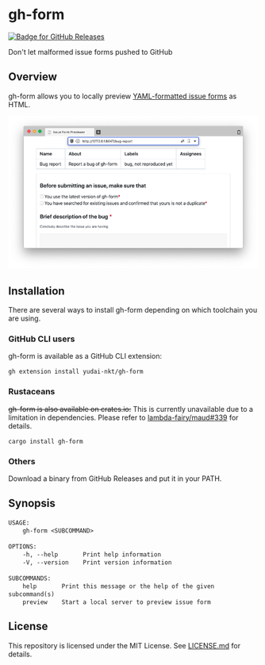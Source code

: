 # gh-form

[![Badge for GitHub Releases](https://img.shields.io/github/v/release/yudai-nkt/gh-form)](https://github.com/yudai-nkt/gh-form/releases)

Don't let malformed issue forms pushed to GitHub

## Overview

gh-form allows you to locally preview [YAML-formatted issue forms](https://docs.github.com/en/communities/using-templates-to-encourage-useful-issues-and-pull-requests/syntax-for-issue-forms) as HTML.

![Screenshot of gh-form's preview](./img/preview.png)

## Installation

There are several ways to install gh-form depending on which toolchain you are using.

### GitHub CLI users

gh-form is available as a GitHub CLI extension:

```console
gh extension install yudai-nkt/gh-form
```

### Rustaceans

~~gh-form is also available on crates.io:~~
This is currently unavailable due to a limitation in dependencies.
Please refer to [lambda-fairy/maud#339](https://github.com/lambda-fairy/maud/issues/339) for details.

```console
cargo install gh-form
```

### Others

Download a binary from GitHub Releases and put it in your PATH.

## Synopsis

```console
USAGE:
    gh-form <SUBCOMMAND>

OPTIONS:
    -h, --help       Print help information
    -V, --version    Print version information

SUBCOMMANDS:
    help       Print this message or the help of the given subcommand(s)
    preview    Start a local server to preview issue form
```

## License

This repository is licensed under the MIT License.
See [LICENSE.md]() for details.
